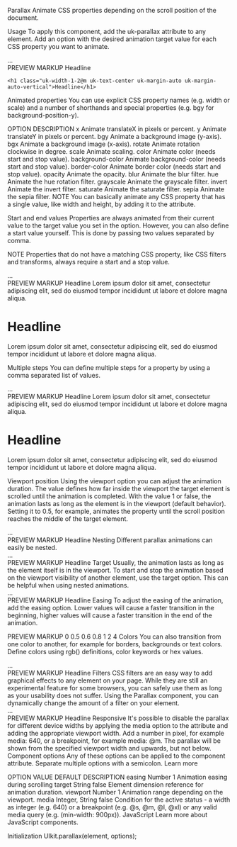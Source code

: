 

Parallax
Animate CSS properties depending on the scroll position of the document.

Usage
To apply this component, add the uk-parallax attribute to any element. Add an option with the desired animation target value for each CSS property you want to animate.

<div uk-parallax="bgy: -200">...</div>
PREVIEW
MARKUP
Headline


<div class="uk-height-large uk-background-cover uk-light uk-flex" uk-parallax="bgy: -200" style="background-image: url('images/dark.jpg');">

    <h1 class="uk-width-1-2@m uk-text-center uk-margin-auto uk-margin-auto-vertical">Headline</h1>

</div>


Animated properties
You can use explicit CSS property names (e.g. width or scale) and a number of shorthands and special properties (e.g. bgy for background-position-y).

OPTION	DESCRIPTION
x	Animate translateX in pixels or percent.
y	Animate translateY in pixels or percent.
bgy	Animate a background image (y-axis).
bgx	Animate a background image (x-axis).
rotate	Animate rotation clockwise in degree.
scale	Animate scaling.
color	Animate color (needs start and stop value).
background-color	Animate background-color (needs start and stop value).
border-color	Animate border color (needs start and stop value).
opacity	Animate the opacity.
blur	Animate the blur filter.
hue	Animate the hue rotation filter.
grayscale	Animate the grayscale filter.
invert	Animate the invert filter.
saturate	Animate the saturate filter.
sepia	Animate the sepia filter.
NOTE You can basically animate any CSS property that has a single value, like width and height, by adding it to the attribute.

Start and end values
Properties are always animated from their current value to the target value you set in the option. However, you can also define a start value yourself. This is done by passing two values separated by comma.

NOTE Properties that do not have a matching CSS property, like CSS filters and transforms, always require a start and a stop value.

<div uk-parallax="opacity: 0,1">...</div>
PREVIEW
MARKUP
Headline
Lorem ipsum dolor sit amet, consectetur adipiscing elit, sed do eiusmod tempor incididunt ut labore et dolore magna aliqua.



<div class="uk-height-large uk-background-cover uk-overflow-hidden uk-light uk-flex uk-flex-top" style="background-image: url('images/dark.jpg');">
    <div class="uk-width-1-2@m uk-text-center uk-margin-auto uk-margin-auto-vertical">
        <h1 uk-parallax="opacity: 0,1; y: -100,0; scale: 2,1; viewport: 0.5;">Headline</h1>
        <p uk-parallax="opacity: 0,1; y: 100,0; scale: 0.5,1; viewport: 0.5;">Lorem ipsum dolor sit amet, consectetur adipiscing elit, sed do eiusmod tempor incididunt ut labore et dolore magna aliqua.</p>
    </div>
</div>



Multiple steps
You can define multiple steps for a property by using a comma separated list of values.

<div uk-parallax="x: 0,50,150">...</div>
PREVIEW
MARKUP
Headline
Lorem ipsum dolor sit amet, consectetur adipiscing elit, sed do eiusmod tempor incididunt ut labore et dolore magna aliqua.



<div class="uk-height-large uk-background-cover uk-overflow-hidden uk-light uk-flex uk-flex-top" style="background-image: url('images/dark.jpg');">
    <div class="uk-width-1-2@m uk-text-center uk-margin-auto uk-margin-auto-vertical">
        <h1 uk-parallax="opacity: 0,1,1; y: -100,0,0; x: 100,100,0; scale: 2,1,1; viewport: 0.5;">Headline</h1>
        <p uk-parallax="opacity: 0,1,1; y: 100,0,0; x: -100,-100,0; scale: 0.5,1,1; viewport: 0.5;">Lorem ipsum dolor sit amet, consectetur adipiscing elit, sed do eiusmod tempor incididunt ut labore et dolore magna aliqua.</p>
    </div>
</div>


Viewport position
Using the viewport option you can adjust the animation duration. The value defines how far inside the viewport the target element is scrolled until the animation is completed. With the value 1 or false, the animation lasts as long as the element is in the viewport (default behavior). Setting it to 0.5, for example, animates the property until the scroll position reaches the middle of the target element.

<div uk-parallax="viewport: 0.5">...</div>
PREVIEW
MARKUP
Headline
Nesting
Different parallax animations can easily be nested.

<div uk-parallax="bgx: -50">
    <div uk-parallax="x: -100, 100">...</div>
</div>
PREVIEW
MARKUP
Headline
Target
Usually, the animation lasts as long as the element itself is in the viewport. To start and stop the animation based on the viewport visibility of another element, use the target option. This can be helpful when using nested animations.

<div id="target">
    <div uk-parallax="target: #target">...</div>
</div>
PREVIEW
MARKUP
Headline
Easing
To adjust the easing of the animation, add the easing option. Lower values will cause a faster transition in the beginning, higher values will cause a faster transition in the end of the animation.

PREVIEW
MARKUP
0
0.5
0.6
0.8
1
2
4
Colors
You can also transition from one color to another, for example for borders, backgrounds or text colors. Define colors using rgb() definitions, color keywords or hex values.

<div uk-parallax="border-color: #00f,#f00">...</div>
PREVIEW
MARKUP
Headline
Filters
CSS filters are an easy way to add graphical effects to any element on your page. While they are still an experimental feature for some browsers, you can safely use them as long as your usability does not suffer. Using the Parallax component, you can dynamically change the amount of a filter on your element.

<div uk-parallax="blur: 10; sepia: 100;">...</div>
PREVIEW
MARKUP
Headline
Responsive
It's possible to disable the parallax for different device widths by applying the media option to the attribute and adding the appropriate viewport width. Add a number in pixel, for example media: 640, or a breakpoint, for example media: @m. The parallax will be shown from the specified viewport width and upwards, but not below.

<div uk-parallax="media: @m"></div>
Component options
Any of these options can be applied to the component attribute. Separate multiple options with a semicolon. Learn more

OPTION	VALUE	DEFAULT	DESCRIPTION
easing	Number	1	Animation easing during scrolling
target	String	false	Element dimension reference for animation duration.
viewport	Number	1	Animation range depending on the viewport.
media	Integer, String	false	Condition for the active status - a width as integer (e.g. 640) or a breakpoint (e.g. @s, @m, @l, @xl) or any valid media query (e.g. (min-width: 900px)).
JavaScript
Learn more about JavaScript components.

Initialization
UIkit.parallax(element, options);
